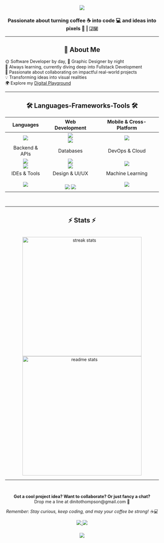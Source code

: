 <h1 align="center">
  <img
    src="https://readme-typing-svg.herokuapp.com/?font=Righteous&size=35&center=true&vCenter=true&width=500&height=70&duration=4000&lines=Hi+There!+👋;+I'm+Dinito+Thompson!;"
  />
</h1>

<h3 align="center">
  Passionate about turning coffee ☕ into code 💻 and ideas into pixels 🎨 | 🇯🇲
</h3>
<hr />
<h2 align="center">🚀 About Me</h2>

<div>
  <ul style="list-style-type: none; padding: 0;">
    <li>🌞 Software Developer by day, 🌟 Graphic Designer by night</li>
    <li>🌱 Always learning, currently diving deep into Fullstack Development</li>
    <li>🤝 Passionate about collaborating on impactful real-world projects</li>
    <li>💡 Transforming ideas into visual realities</li>
    <li>🌍 Explore my <a href="https://dinitothompson.netlify.app/">Digital Playground</a></li>
  </ul>
</div>


<hr />
<h2 align="center">🛠️ Languages-Frameworks-Tools 🛠️</h2>

<div align="center">

| Languages | Web Development | Mobile & Cross-Platform |
|:---:|:---:|:---:|
| <div align="center"><img src="https://skillicons.dev/icons?i=java,php,py,ts" /></div> | <div align="center"><img src="https://skillicons.dev/icons?i=react,nextjs,nodejs,tailwind" /><br/><img src="https://img.shields.io/badge/Shadcn/ui-000000?style=for-the-badge&logo=shadcnui&logoColor=white" /></div> | <div align="center"><img src="https://skillicons.dev/icons?i=flutter,dart,androidstudio" /></div> |
| Backend & APIs | Databases | DevOps & Cloud |
| <div align="center"><img src="https://skillicons.dev/icons?i=spring,nodejs,php" /><br/><img src="https://img.shields.io/badge/Yii2-03979E?style=for-the-badge&logo=yii&logoColor=white" /></div> | <div align="center"><img src="https://skillicons.dev/icons?i=postgresql,mysql" /><br/><img src="https://img.shields.io/badge/XAMPP-FB7A24?style=for-the-badge&logo=xampp&logoColor=white" /></div> | <div align="center"><img src="https://skillicons.dev/icons?i=aws,firebase,docker,github" /></div> |
| IDEs & Tools | Design & UI/UX | Machine Learning |
| <div align="center"><img src="https://skillicons.dev/icons?i=vscode,idea,postman,npm" /></div> | <div align="center"><br/><img src="https://img.shields.io/badge/Adobe-FF0000?style=for-the-badge&logo=adobe&logoColor=white" /> <img src="https://img.shields.io/badge/Affinity-222324?style=for-the-badge&logo=affinity&logoColor=white" /></div> | <div align="center"><img src="https://skillicons.dev/icons?i=tensorflow,py" /></div> |
</div>
<br />
<hr />
<h2 align="center">⚡ Stats ⚡</h2>
<br />
<div align="center">
  <img
    width="390"
    src="https://github-readme-streak-stats.herokuapp.com/?user=DinitoThompson&theme=radical&hide_border=true"
    alt="streak stats"
  />
  <img
    width="390"
    src="https://github-readme-stats-salesp07.vercel.app/api?username=DinitoThompson&count_private=true&show_icons=true&theme=radical&rank_icon=github&border_radius=10"
    alt="readme stats"
  />
  <br />
</div>
<hr />
<br />
<div align="center">
  <p>
    <strong
      >Got a cool project idea? Want to collaborate? Or just fancy a
      chat?</strong
    ><br />
    Drop me a line at dinitothompson@gmail.com 📧
  </p>
  <p>
    <em
      >Remember: Stay curious, keep coding, and may your coffee be strong!
      ☕💻</em
    >
  </p>
</div>

<div align="center">
  <a href="mailto:dinitothompson@gmail.com">
    <img
      src="https://img.shields.io/badge/Gmail-333333?style=for-the-badge&logo=gmail&logoColor=red"
    />
  </a>
  <a href="https://www.linkedin.com/in/dinito-thompson/" target="_blank">
    <img
      src="https://img.shields.io/badge/LinkedIn-0077B5?style=for-the-badge&logo=linkedin&logoColor=white"
      target="_blank"
    />
  </a>
</div>

<h3 align="center">
  <img
    src="https://readme-typing-svg.herokuapp.com/?font=Righteous&size=25&center=true&vCenter=true&width=500&height=70&duration=4000&lines=Thanks+for+visiting!+✌️;"
  />
</h3>
